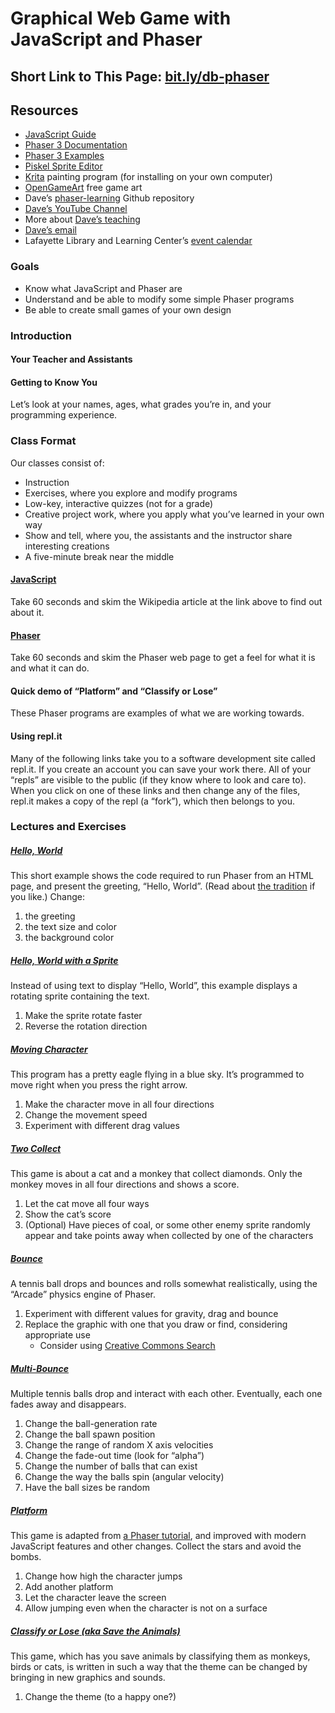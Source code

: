 # Graphical Web Game with JavaScript and Phaser

## Short Link to This Page: [bit.ly/db-phaser](https://bit.ly/db-phaser)

## Resources
- [JavaScript Guide](https://developer.mozilla.org/en-US/docs/Web/JavaScript/Guide)
- [Phaser 3 Documentation](https://photonstorm.github.io/phaser3-docs/)
- [Phaser 3 Examples](https://labs.phaser.io/index.html)
- [Piskel Sprite Editor](https://www.piskelapp.com/)
- [Krita](https://krita.org/en/) painting program (for installing on
your own computer)
- [OpenGameArt](https://opengameart.org/) free game art
- Dave’s [phaser-learning](https://github.com/dcbriccetti/phaser-lessons/) Github repository
- [Dave’s YouTube Channel](www.youtube.com/dcbriccetti)
- More about [Dave’s teaching](https://davebsoft.com/programming-for-kids/)
- [Dave’s email](mailto:daveb@davebsoft.com)
- Lafayette Library and Learning Center’s [event calendar](www.lllcf.org/program-calendar/)

### Goals
- Know what JavaScript and Phaser are
- Understand and be able to modify some simple Phaser programs
- Be able to create small games of your own design

### Introduction
#### Your Teacher and Assistants
#### Getting to Know You
Let’s look at your names, ages, what grades you’re in, and
your programming experience.
### Class Format
Our classes consist of:
- Instruction
- Exercises, where you explore and modify programs
- Low-key, interactive quizzes (not for a grade)
- Creative project work, where you apply what you’ve learned in your own way
- Show and tell, where you, the assistants and the instructor share interesting creations
- A five-minute break near the middle

#### [JavaScript](https://en.wikipedia.org/wiki/JavaScript)
Take 60 seconds and skim the Wikipedia article at the link above
to find out about it.

#### [Phaser](http://phaser.io)
Take 60 seconds and skim the Phaser web page to get a feel for
what it is and what it can do.

#### Quick demo of “Platform” and “Classify or Lose”
These Phaser programs are examples of what we are working towards.

#### Using repl.it
Many of the following links take you to a software
development site called repl.it. If you create an account you can save
your work there. All of your “repls” are visible to the public (if
they know where to look and care to). When you click on one of these
links and then change any of the files, repl.it makes a copy of
the repl (a “fork”), which then belongs to you.

### Lectures and Exercises

##### [Hello, World](https://repl.it/@dcbriccetti/hello)
This short example shows the code required to run Phaser from an
HTML page, and present the greeting, “Hello, World”. (Read about [the
tradition](https://en.wikipedia.org/wiki/%22Hello,_World!%22_program)
if you like.) Change:
1. the greeting
1. the text size and color
1. the background color

##### [Hello, World with a Sprite](https://repl.it/@dcbriccetti/hello-sprite)
Instead of using text to display “Hello, World”,
this example displays a rotating sprite containing the text.
1. Make the sprite rotate faster
1. Reverse the rotation direction

##### [Moving Character](https://repl.it/@dcbriccetti/moving-character)
This program has a pretty eagle flying in a blue sky. It’s programmed to
move right when you press the right arrow.
1. Make the character move in all four directions
1. Change the movement speed
1. Experiment with different drag values

##### [Two Collect](https://repl.it/@dcbriccetti/two-collect)
This game is about a cat and a monkey that collect diamonds. Only
the monkey moves in all four directions and shows a score.
1. Let the cat move all four ways
1. Show the cat’s score
1. (Optional) Have pieces of coal, or some other enemy sprite randomly
    appear and take points away when collected by one of the characters

##### [Bounce](https://repl.it/@dcbriccetti/bounce)
A tennis ball drops and bounces and rolls somewhat realistically, using
the “Arcade” physics engine of Phaser.
1. Experiment with different values for gravity, drag and bounce
1. Replace the graphic with one that you draw or find, considering appropriate use
    - Consider using [Creative Commons Search](https://search.creativecommons.org/)

##### [Multi-Bounce](https://repl.it/@dcbriccetti/multi-bounce)
Multiple tennis balls drop and interact with each other. Eventually,
each one fades away and disappears.
1. Change the ball-generation rate
1. Change the ball spawn position
1. Change the range of random X axis velocities
1. Change the fade-out time (look for “alpha”)
1. Change the number of balls that can exist
1. Change the way the balls spin (angular velocity)
1. Have the ball sizes be random

##### [Platform](https://repl.it/@dcbriccetti/platform)
This game is adapted from [a Phaser tutorial](https://phaser.io/tutorials/making-your-first-phaser-3-game), and improved
with modern JavaScript features and other changes. Collect the stars
and avoid the bombs.
1. Change how high the character jumps
1. Add another platform
1. Let the character leave the screen
1. Allow jumping even when the character is not on a surface

##### [Classify or Lose (aka Save the Animals)](https://repl.it/@dcbriccetti/classify-or-lose)
This game, which has you save animals by classifying them as monkeys,
birds or cats, is written in such a way that the theme can be changed
by bringing in new graphics and sounds.
1. Change the theme (to a happy one?)
